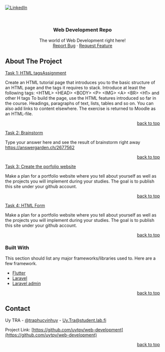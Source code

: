 [![LinkedIn][linkedin-shield]][linkedin-url]



<!-- PROJECT LOGO -->
<br />
<div align="center">

  <h3 align="center">Web Development Repo</h3>

  <p align="center">
    The world of Web Development right here!
    <br/>
    <a href="https://github.com/uytpv/web-development/issues">Report Bug</a>
    ·
    <a href="https://github.com/uytpv/web-development/issues">Request Feature</a>
  </p>
</div>

<!-- ABOUT THE PROJECT -->
## About The Project

[Task 1: HTML tagsAssignment](https://github.com/uytpv/web-development/tree/main/HTML/task_1)

Create an HTML tutorial page that introduces you to the basic structure of an HTML page and the tags it requires to stack.
Introduce at least the following tags:
\<HTML\>
\<HEAD\>
\<BODY\>
\<P\>
\<IMG\>
\<A\>
\<BR\>
\<H1\> and other H tags
To build the page, use the HTML features introduced so far in the course. Headings, paragraphs of text, lists, tables and so on. You can also add links to content elsewhere.
The exercise is returned to Moodle as an HTML-file.

<p align="right"><a href="#readme-top">back to top</a></p>

[Task 2: Brainstorm](https://github.com/uytpv/web-development)

Type your answer here and see the result of brainstorm right away
https://answergarden.ch/2677562

<p align="right"><a href="#readme-top">back to top</a></p>

[Task 3: Create the porfolio website](https://github.com/uytpv/web-development/tree/main/HTML/task_3)

Make a plan for a portfolio website where you tell about yourself as well as the projects you will implement during your studies. The goal is to publish this site under your github account.
<p align="right"><a href="#readme-top">back to top</a></p>

[Task 4: HTML Form](https://github.com/uytpv/web-development/tree/main/HTML/task_4)

Make a plan for a portfolio website where you tell about yourself as well as the projects you will implement during your studies. The goal is to publish this site under your github account.
<p align="right"><a href="#readme-top">back to top</a></p>

### Built With

This section should list any major frameworks/libraries used to. Here are a few framework.

* [Flutter](https://flutter.dev)
* [Laravel](https://laravel.com)
* [Laravel admin](https://laravel-admin.org/docs/en)

<p align="right"><a href="#readme-top">back to top</a></p>



<!-- CONTACT -->
## Contact

Uy TRA - [@traphucvinhuy](https://linkedin.com/in/traphucvinhuy) - Uy.Tra@student.lab.fi

Project Link: [https://github.com/uytpv/web-development](https://github.com/uytpv/web-development)

<p align="right"><a href="#readme-top">back to top</a></p>


[linkedin-shield]: https://img.shields.io/badge/-LinkedIn-black.svg?style=for-the-badge&logo=linkedin&colorB=555

[linkedin-url]: https://linkedin.com/in/traphucvinhuy

[product-screenshot]: images/screenshot.png
